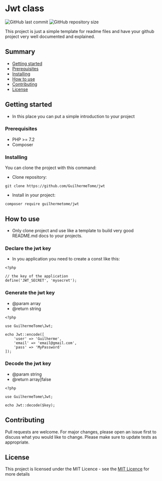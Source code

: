 # Jwt class

![GitHub last commit](https://img.shields.io/github/last-commit/GuilhermeTome/readme-template) ![GitHub repository size](https://img.shields.io/github/repo-size/GuilhermeTome/readme-template?color=blue)

This project is just a simple template for readme files and have your github project very well documented and explained.

## Summary

- [Getting started](#getting-started)
- [Prerequisites](#prerequisites)
- [Installing](#installing)
- [How to use](#how-to-use)
- [Contributing](#contributing)
- [License](#license)

## Getting started

* In this place you can put a simple introduction to your project

### Prerequisites

- PHP >= 7.2
- Composer

### Installing

You can clone the project with this command:

- Clone repository:
```
git clone https://github.com/GuilhermeTome/jwt
```
- Install in your project:
```
composer require guilhermetome/jwt
```

## How to use

- Only clone project and use like a template to build very good README.md docs to your projects.

### Declare the jwt key

- In you application you need to create a const like this:

```
<?php

// the key of the application
define('JWT_SECRET', 'mysecret');
```

### Generate the jwt key

- @param array
- @return string
```
<?php

use GuilhermeTome\Jwt;

echo Jwt::encode([
    'user' => 'Guilherme',
    'email' => 'email@gmail.com',
    'pass' => 'MyPassword'
]);
```

### Decode the jwt key

- @param string
- @return array|false
```
<?php

use GuilhermeTome\Jwt;

echo Jwt::decode($key);
```

## Contributing
Pull requests are welcome. For major changes, please open an issue first to discuss what you would like to change. Please make sure to update tests as appropriate.

## License

This project is licensed under the MIT Licence - see the [MIT Licence](https://choosealicense.com/licenses/mit/) for more details

